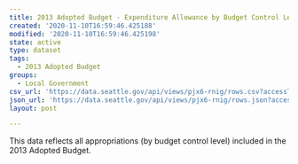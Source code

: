 ```yaml
---
title: 2013 Adopted Budget - Expenditure Allowance by Budget Control Level (BCL)
created: '2020-11-10T16:59:46.425188'
modified: '2020-11-10T16:59:46.425198'
state: active
type: dataset
tags:
  - 2013 Adopted Budget
groups:
  - Local Government
csv_url: 'https://data.seattle.gov/api/views/pjx6-rnig/rows.csv?accessType=DOWNLOAD'
json_url: 'https://data.seattle.gov/api/views/pjx6-rnig/rows.json?accessType=DOWNLOAD'
layout: post

---
```

This data reflects all appropriations (by budget control level) included in the 2013 Adopted Budget.
